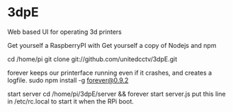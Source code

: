 3dpE
====

Web based UI for operating 3d printers

Get yourself a RaspberryPI with 
Get yourself a copy of Nodejs and npm

cd /home/pi
git clone git://github.com/unitedcctv/3dpE.git

forever keeps our printerface running even if it crashes, and creates a logfile.
sudo npm install -g forever@0.9.2

start server
cd /home/pi/3dpE/server && forever start server.js
put this line in /etc/rc.local to start it when the RPi boot.